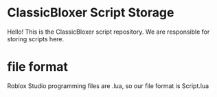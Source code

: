 # ClassicBloxer Script Storage

Hello! This is the ClassicBloxer script repository. We are responsible for storing scripts here.

# file format
Roblox Studio programming files are .lua, so our file format is Script.lua
